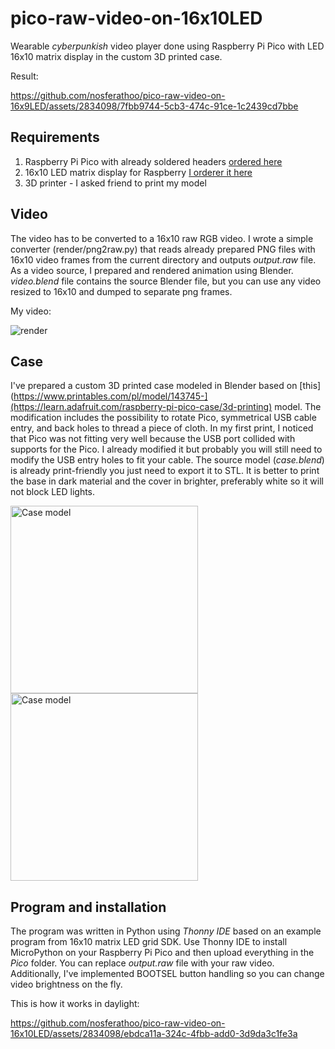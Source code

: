 # pico-raw-video-on-16x10LED

Wearable *cyberpunkish* video player done using Raspberry Pi Pico with LED 16x10 matrix display in the custom 3D printed case.

Result:

https://github.com/nosferathoo/pico-raw-video-on-16x9LED/assets/2834098/7fbb9744-5cb3-474c-91ce-1c2439cd7bbe

## Requirements

1. Raspberry Pi Pico with already soldered headers [ordered here](https://botland.com.pl/moduly-i-zestawy-do-raspberry-pi-pico/21573-raspberry-pi-pico-h-rp2040-arm-cortex-m0-ze-zlaczami-5056561803180.html)
2. 16x10 LED matrix display for Raspberry [I orderer it here](https://botland.com.pl/raspberry-pi-pico-hat-klawiatury-i-wyswietlacze/20116-matryca-led-rgb-16x10-do-raspberry-pi-pico-waveshare-20170-5904422350666.html)
3. 3D printer - I asked friend to print my model

## Video

The video has to be converted to a 16x10 raw RGB video. I wrote a simple converter (render/png2raw.py) that reads already prepared PNG files with 16x10 video frames from the current directory and outputs *output.raw* file. As a video source, I prepared and rendered animation using Blender. *video.blend* file contains the source Blender file, but you can use any video resized to 16x10 and dumped to separate png frames.

My video:

![render](https://github.com/nosferathoo/pico-raw-video-on-16x10LED/assets/2834098/0b115801-619f-4c3e-bceb-01f170cb7b3f)

## Case

I've prepared a custom 3D printed case modeled in Blender based on [this](https://www.printables.com/pl/model/143745-](https://learn.adafruit.com/raspberry-pi-pico-case/3d-printing) model. The modification includes the possibility to rotate Pico, symmetrical USB cable entry, and back holes to thread a piece of cloth. In my first print, I noticed that Pico was not fitting very well because the USB port collided with supports for the Pico. I already modified it but probably you will still need to modify the USB entry holes to fit your cable. The source model (*case.blend*) is already print-friendly you just need to export it to STL. It is better to print the base in dark material and the cover in brighter, preferably white so it will not block LED lights.

<img width="300" alt="Case model" src="https://github.com/nosferathoo/pico-raw-video-on-16x10LED/assets/2834098/081eb807-30a7-46da-bba5-80b51c940716">
<img width="300" alt="Case model" src="https://github.com/nosferathoo/pico-raw-video-on-16x10LED/assets/2834098/95818014-5dcf-4eda-8868-5806d2291f0c">

## Program and installation

The program was written in Python using *Thonny IDE* based on an example program from 16x10 matrix LED grid SDK. Use Thonny IDE to install MicroPython on your Raspberry Pi Pico and then upload everything in the *Pico* folder. You can replace *output.raw* file with your raw video. Additionally, I've implemented BOOTSEL button handling so you can change video brightness on the fly.

This is how it works in daylight:

https://github.com/nosferathoo/pico-raw-video-on-16x10LED/assets/2834098/ebdca11a-324c-4fbb-add0-3d9da3c1fe3a
